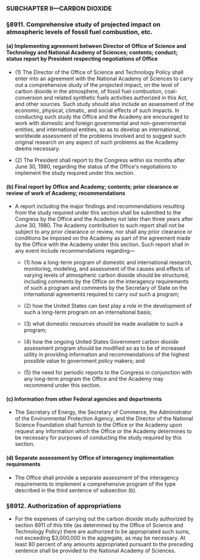 ### SUBCHAPTER II—CARBON DIOXIDE

### §8911. Comprehensive study of projected impact on atmospheric levels of fossil fuel combustion, etc.
#### (a) Implementing agreement between Director of Office of Science and Technology and National Academy of Sciences; contents; conduct; status report by President respecting negotiations of Office
* (1) The Director of the Office of Science and Technology Policy shall enter into an agreement with the National Academy of Sciences to carry out a comprehensive study of the projected impact, on the level of carbon dioxide in the atmosphere, of fossil fuel combustion, coal-conversion and related synthetic fuels activities authorized in this Act, and other sources. Such study should also include an assessment of the economic, physical, climatic, and social effects of such impacts. In conducting such study the Office and the Academy are encouraged to work with domestic and foreign governmental and non-governmental entities, and international entities, so as to develop an international, worldwide assessment of the problems involved and to suggest such original research on any aspect of such problems as the Academy deems necessary.

* (2) The President shall report to the Congress within six months after June 30, 1980, regarding the status of the Office's negotiations to implement the study required under this section.

#### (b) Final report by Office and Academy; contents; prior clearance or review of work of Academy; recommendations
* A report including the major findings and recommendations resulting from the study required under this section shall be submitted to the Congress by the Office and the Academy not later than three years after June 30, 1980. The Academy contribution to such report shall not be subject to any prior clearance or review, nor shall any prior clearance or conditions be imposed on the Academy as part of the agreement made by the Office with the Academy under this section. Such report shall in any event include recommendations regarding—

  * (1) how a long-term program of domestic and international research, monitoring, modeling, and assessment of the causes and effects of varying levels of atmospheric carbon dioxide should be structured, including comments by the Office on the interagency requirements of such a program and comments by the Secretary of State on the international agreements required to carry out such a program;

  * (2) how the United States can best play a role in the development of such a long-term program on an international basis;

  * (3) what domestic resources should be made available to such a program;

  * (4) how the ongoing United States Government carbon dioxide assessment program should be modified so as to be of increased utility in providing information and recommendations of the highest possible value to government policy makers; and

  * (5) the need for periodic reports to the Congress in conjunction with any long-term program the Office and the Academy may recommend under this section.

#### (c) Information from other Federal agencies and departments
* The Secretary of Energy, the Secretary of Commerce, the Administrator of the Environmental Protection Agency, and the Director of the National Science Foundation shall furnish to the Office or the Academy upon request any information which the Office or the Academy determines to be necessary for purposes of conducting the study required by this section.

#### (d) Separate assessment by Office of interagency implementation requirements
* The Office shall provide a separate assessment of the interagency requirements to implement a comprehensive program of the type described in the third sentence of subsection (b).

### §8912. Authorization of appropriations
* For the expenses of carrying out the carbon dioxide study authorized by section 8911 of this title (as determined by the Office of Science and Technology Policy) there are authorized to be appropriated such sums, not exceeding $3,000,000 in the aggregate, as may be necessary. At least 80 percent of any amounts appropriated pursuant to the preceding sentence shall be provided to the National Academy of Sciences.